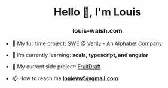 <h1 align="center">Hello 👋, I'm Louis</h1>
<h3 align="center">louis-walsh.com</h3>

- 🔭 My full time project: SWE @ [Verily](https://verily.com/) - An Alphabet Company

- 🌱 I’m currently learning: **scala, typescript, and angular**

- 🏃 My current side project: [FruitDraft](fruitdraft.com)

- 📫 How to reach me **louievw5@gmail.com**
